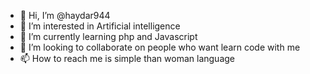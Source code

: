 - 👋 Hi, I’m @haydar944
- 👀 I’m interested in Artificial intelligence
- 🌱 I’m currently learning php and Javascript
- 💞️ I’m looking to collaborate on people who want learn code with me
- 📫 How to reach me is simple than woman language

<!---
haydar944/haydar944 is a ✨ special ✨ repository because its `README.md` (this file) appears on your GitHub profile.
You can click the Preview link to take a look at your changes.
--->
